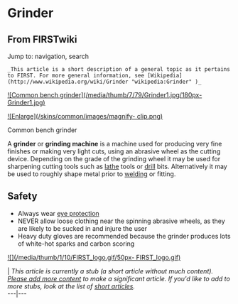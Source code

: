 # Grinder

## From FIRSTwiki

Jump to: navigation, search

```
_This article is a short description of a general topic as it pertains to FIRST. For more general information, see [Wikipedia](http://www.wikipedia.org/wiki/Grinder "wikipedia:Grinder" )_
```

[![Common bench grinder](/media/thumb/7/79/Grinder1.jpg/180px-
Grinder1.jpg)](Image:Grinder1.jpg "Common bench grinder")

[![Enlarge](/skins/common/images/magnify-
clip.png)](Image:Grinder1.jpg "Enlarge")

Common bench grinder

A **grinder** or **grinding machine** is a machine used for producing very fine finishes or making very light cuts, using an abrasive wheel as the cutting device. Depending on the grade of the grinding wheel it may be used for sharpening cutting tools such as [lathe](Lathe "Lathe") tools or [drill](Drill "Drill") bits. Alternatively it may be used to roughly shape metal prior to [welding](Welding "Welding") or fitting.

## Safety

- Always wear [eye protection](Eye_protection "Eye protection")
- NEVER allow loose clothing near the spinning abrasive wheels, as they are likely to be sucked in and injure the user
- Heavy duty gloves are recommended because the grinder produces lots of white-hot sparks and carbon scoring

[![](/media/thumb/1/10/FIRST_logo.gif/50px-
FIRST_logo.gif)](Image:FIRST_logo.gif)

| _This article is currently a stub (a short article without much content). [Please add more content](http://www.firstwiki.net/index.php?title=Grinder&action=edit "http://www.firstwiki.net/index.php?title=Grinder&action=edit") to make a significant article. If you'd like to add to more stubs, look at the list of [short articles](Special:Shortpages "Special:Shortpages")._<br>
---|---
